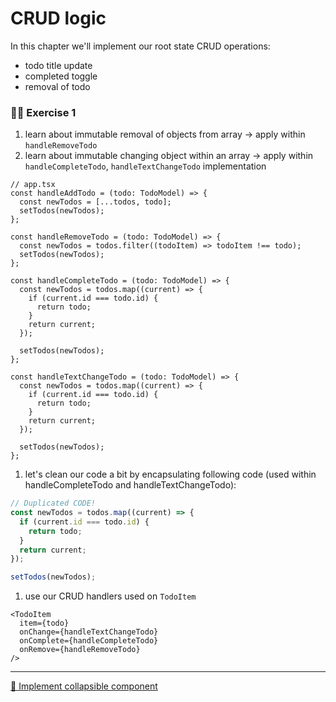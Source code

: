 # CRUD logic

In this chapter we'll implement our root state CRUD operations:

- todo title update
- completed toggle
- removal of todo

### 🙇‍♀️ Exercise 1

1. learn about immutable removal of objects from array -> apply within `handleRemoveTodo`
1. learn about immutable changing object within an array -> apply within `handleCompleteTodo`, `handleTextChangeTodo` implementation

```tsx
// app.tsx
const handleAddTodo = (todo: TodoModel) => {
  const newTodos = [...todos, todo];
  setTodos(newTodos);
};

const handleRemoveTodo = (todo: TodoModel) => {
  const newTodos = todos.filter((todoItem) => todoItem !== todo);
  setTodos(newTodos);
};

const handleCompleteTodo = (todo: TodoModel) => {
  const newTodos = todos.map((current) => {
    if (current.id === todo.id) {
      return todo;
    }
    return current;
  });

  setTodos(newTodos);
};

const handleTextChangeTodo = (todo: TodoModel) => {
  const newTodos = todos.map((current) => {
    if (current.id === todo.id) {
      return todo;
    }
    return current;
  });

  setTodos(newTodos);
};
```

1. let's clean our code a bit by encapsulating following code (used within handleCompleteTodo and handleTextChangeTodo):

```ts
// Duplicated CODE!
const newTodos = todos.map((current) => {
  if (current.id === todo.id) {
    return todo;
  }
  return current;
});

setTodos(newTodos);
```

1. use our CRUD handlers used on `TodoItem`

```tsx
<TodoItem
  item={todo}
  onChange={handleTextChangeTodo}
  onComplete={handleCompleteTodo}
  onRemove={handleRemoveTodo}
/>
```

---

[🚀 Implement collapsible component](./9-collapsible-component.md)
